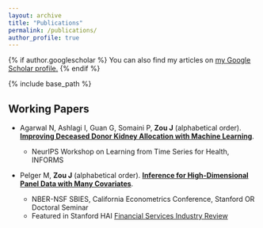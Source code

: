 ```yaml
---
layout: archive
title: "Publications"
permalink: /publications/
author_profile: true
---
```


{% if author.googlescholar %}
  You can also find my articles on <u><a href="{{author.googlescholar}}">my Google Scholar profile</a>.</u>
{% endif %}

{% include base_path %}


Working Papers
------

* Agarwal N, Ashlagi I, Guan G, Somaini P, **Zou J** (alphabetical order). [**Improving Deceased Donor Kidney Allocation with Machine Learning**]().
    - NeurIPS Workshop on Learning from Time Series for Health, INFORMS

* Pelger M, **Zou J** (alphabetical order). [**Inference for High-Dimensional Panel Data with Many Covariates**](https://papers.ssrn.com/sol3/papers.cfm?abstract_id=4315891).
    - NBER-NSF SBIES, California Econometrics Conference, Stanford OR Doctoral Seminar
	- Featured in Stanford HAI [Financial Services Industry Review](https://hai.stanford.edu/industry-brief-financial-services-and-ai)

